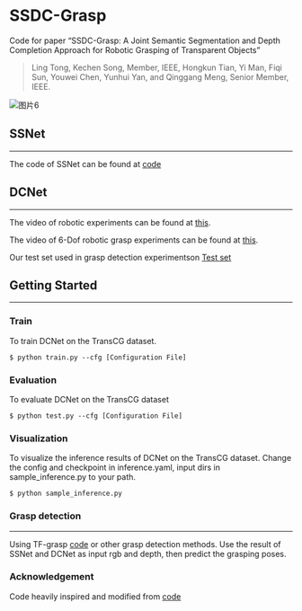 # SSDC-Grasp
Code for paper “SSDC-Grasp: A Joint Semantic Segmentation and Depth Completion Approach for Robotic Grasping of Transparent Objects”
> Ling Tong, Kechen Song, Member, IEEE, Hongkun Tian, Yi Man, Fiqi Sun, Youwei Chen, Yunhui Yan, and Qinggang Meng, Senior Member, IEEE. 

![图片6](https://github.com/meiguiz/SSDC-Grasp/assets/90629126/fac8854e-e88d-4d60-8a9d-5694e2b70144)

## SSNet
---

The code of SSNet can be found at [code](https://github.com/meiguiz/SG-Grasp) 

## DCNet
---
The video of robotic experiments can be found at [this](https://youtu.be/aDSG2khDXCA). 

The video of 6-Dof robotic grasp experiments can be found at [this](https://youtu.be/aDSG2khDXCA). 

Our test set used in grasp detection experimentson [Test set](https://drive.google.com/drive/folders/1LOUslijtms0wpNI_wNRVJ4iBi0kTV_a0?usp=drive_link) 


## Getting Started
---


### Train

To train DCNet on the TransCG dataset. 
```
$ python train.py --cfg [Configuration File]
```


### Evaluation

To evaluate DCNet on the TransCG dataset
```
$ python test.py --cfg [Configuration File]
```


### Visualization

To visualize the inference results of DCNet on the TransCG dataset. Change the config and checkpoint in inference.yaml, input dirs in sample_inference.py to your path.
```
$ python sample_inference.py 
```

### Grasp detection

---
Using TF-grasp [code](https://github.com/WangShaoSUN/grasp-transformer) or other grasp detection methods. Use the result of SSNet and DCNet as input rgb and depth, then predict the grasping poses.

### Acknowledgement

Code heavily inspired and modified from [code](https://github.com/Galaxies99/TransCG)

